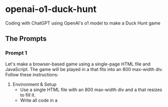 # openai-o1-duck-hunt

Coding with ChatGPT using OpenAI's o1 model to make a Duck Hunt game

## The Prompts

### Prompt 1

Let's make a browser-based game using a single-page HTML file and JavaScript. The game will be played in a <canvas> that fits into an 800 max-width div. Follow these instructions:

1. Environment & Setup
    - Use a single HTML file with an 800 max-width div and a <canvas> that resizes to fill it.
    - Write all code in a <script> tag.
2. Scene & Floor
    - The scene floor is a cartoon marsh represented by green grass.
    - Several trees in the background.
    - Render a simple sky background (gradient).
3. Gun (Mouse-Aim & Fire)
    - The mouse pointer should be replaced by a crosshairs when hovering over the canvas
    - Clicking the mouse button should cause the crosshairs to flash
4. Code Structure
    - Use ES6 classes for Gun, Shell, Duck, etc.
    - A main loop runs the game.

### Prompt 2

Make the total canvas height be equal to its width. Then let's build out that duck class. Use this image <https://seeklogo.com/images/D/Duck_Hunt-logo-8044A0A3B6-seeklogo.com.png> of a duck flying to the right. Reverse the image if the duck is flying to the left. One duck should enter the screen at a random height every 3-7 seconds. The duck should enter at one edge of the screen and move fairly quickly towards the other side of the screen.

### Prompt 3

Ducks should always appear in the upper third of the canvas. Also, make them fly at a random speed, not too fast, not too slow.

### Prompt 4

Let's introduce a distance dimension. Each duck instance should have a distance from the shooter between 30 feet to 200 feet. Choose a distance for each instance at random. Scale the size of the duck so that ducks that are further away appear smaller. Use the current size for ducks that are 50 feet away. Ducks that are 200 feet away should be much smaller.

### Prompt 5

Firing the gun by clicking the mouse button should fire a shell. Each shell should travel in a straight line. Shells travel at 1,000 feet per second. When the shell reaches the same distance as a duck instance that's currently on the screen, decide if there is a hit by determining if the shell is within a 100 pixel radius of the location of the duck. If there is a hit, console.log "hit!".

_Here I had to make my first correction:_

Shells should not linger. They should be deleted once they have travelled 500 feet.

### Prompt 6

_At this point, anything I prompted o1 to do next resulted in parts of the code being commented out like this:_

```
/**
 * (Other classes omitted for brevity, but identical to the previous code)
 * ...
 */
 ```

_Attempts to coach o1 to put it back together failed; we never returned to working code beyond this point, and so I decided to declare the experiment complete._
